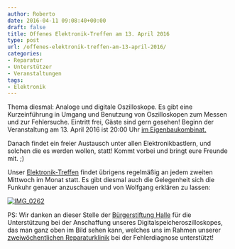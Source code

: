 ```yaml
---
author: Roberto
date: 2016-04-11 09:08:40+00:00
draft: false
title: Offenes Elektronik-Treffen am 13. April 2016
type: post
url: /offenes-elektronik-treffen-am-13-april-2016/
categories:
- Reparatur
- Unterstützer
- Veranstaltungen
tags:
- Elektronik
---
```


Thema diesmal: Analoge und digitale Oszilloskope. Es gibt eine Kurzeinführung in Umgang und Benutzung von Oszilloskopen zum Messen und zur Fehlersuche. Eintritt frei, Gäste sind gern gesehen! Beginn der Veranstaltung am 13. April 2016 ist 20:00 Uhr [im Eigenbaukombinat.](/anfahrt/)

Danach findet ein freier Austausch unter allen Elektronikbastlern, und solchen die es werden wollen, statt! Kommt vorbei und bringt eure Freunde mit. ;)<!-- more -->

Unser [Elektronik-Treffen](/elektronik-treffen/) findet übrigens regelmäßig an jedem zweiten Mittwoch im Monat statt. Es gibt diesmal auch die Gelegenheit sich die Funkuhr genauer anzuschauen und von Wolfgang erklären zu lassen:

[![IMG_0262](/wp-content/uploads/2016/04/IMG_0262-300x225.jpg)
](/wp-content/uploads/2016/04/IMG_0262.jpg)

PS: Wir danken an dieser Stelle der [Bürgerstiftung Halle](http:/https://www.buergerstiftung-halle.de/) für die Unterstützung bei der Anschaffung unseres Digitalspeicheroszilloskopes, das man ganz oben im Bild sehen kann, welches uns im Rahmen unserer [zweiwöchentlichen Reparaturklinik](/reparaturklinik/) bei der Fehlerdiagnose unterstützt!
